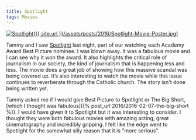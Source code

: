 ```yaml
---
title: Spotlight
tags: Movies
---
```


[![Spotlight]({{ site.url }}/assets/posts/2016/Spotlight-Movie-Poster.jpg)][spotlight]

Tammy and I saw [Spotlight][] last night, part of our watching each Academy Award Best Picture nominee. I was blown away. It was a fabulous movie and I can see why it won the award. It also highlights the critical role of journalism in our society, the kind of journalism that is happening less and less. The movie does a great job of showing how this massive scandal was being covered up. It’s also interesting to watch the movie while this issue continues to reverberate through the Catholic church. The story isn't done being written yet.

Tammy asked me if I would give Best Picture to Spotlight or The Big Short, [which I thought was fabulous]({% post_url 2016/2016-02-07-the-big-short %}). I would have given it to Spotlight but it was interesting to consider. I thought they were both fabulous movies with amazing acting, great cinematography and incredibly gripping. I felt like the edge went to Spotlight for the somewhat silly reason that it is "more serious".

[spotlight]: http://www.imdb.com/title/tt1895587/